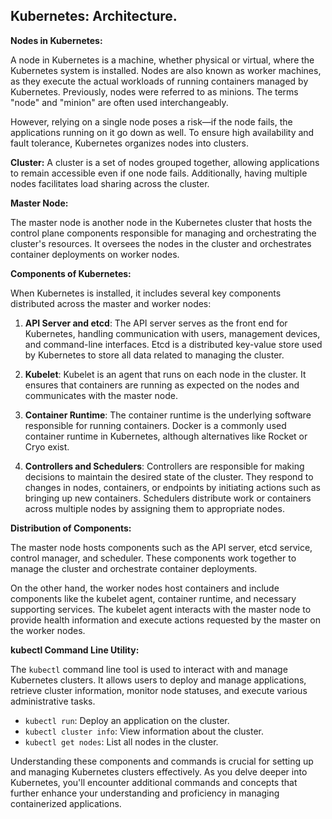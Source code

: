 ## Kubernetes: Architecture.

**Nodes in Kubernetes:**

A node in Kubernetes is a machine, whether physical or virtual, where the Kubernetes system is installed. Nodes are also known as worker machines, as they execute the actual workloads of running containers managed by Kubernetes. Previously, nodes were referred to as minions. The terms "node" and "minion" are often used interchangeably.

However, relying on a single node poses a risk—if the node fails, the applications running on it go down as well. To ensure high availability and fault tolerance, Kubernetes organizes nodes into clusters. 

**Cluster:** A cluster is a set of nodes grouped together, allowing applications to remain accessible even if one node fails. Additionally, having multiple nodes facilitates load sharing across the cluster.

**Master Node:**

The master node is another node in the Kubernetes cluster that hosts the control plane components responsible for managing and orchestrating the cluster's resources. It oversees the nodes in the cluster and orchestrates container deployments on worker nodes.

**Components of Kubernetes:**

When Kubernetes is installed, it includes several key components distributed across the master and worker nodes:

1. **API Server and etcd**: The API server serves as the front end for Kubernetes, handling communication with users, management devices, and command-line interfaces. Etcd is a distributed key-value store used by Kubernetes to store all data related to managing the cluster.

2. **Kubelet**: Kubelet is an agent that runs on each node in the cluster. It ensures that containers are running as expected on the nodes and communicates with the master node.

3. **Container Runtime**: The container runtime is the underlying software responsible for running containers. Docker is a commonly used container runtime in Kubernetes, although alternatives like Rocket or Cryo exist.

4. **Controllers and Schedulers**: Controllers are responsible for making decisions to maintain the desired state of the cluster. They respond to changes in nodes, containers, or endpoints by initiating actions such as bringing up new containers. Schedulers distribute work or containers across multiple nodes by assigning them to appropriate nodes.

**Distribution of Components:**

The master node hosts components such as the API server, etcd service, control manager, and scheduler. These components work together to manage the cluster and orchestrate container deployments.

On the other hand, the worker nodes host containers and include components like the kubelet agent, container runtime, and necessary supporting services. The kubelet agent interacts with the master node to provide health information and execute actions requested by the master on the worker nodes.

**kubectl Command Line Utility:**

The `kubectl` command line tool is used to interact with and manage Kubernetes clusters. It allows users to deploy and manage applications, retrieve cluster information, monitor node statuses, and execute various administrative tasks.

- `kubectl run`: Deploy an application on the cluster.
- `kubectl cluster info`: View information about the cluster.
- `kubectl get nodes`: List all nodes in the cluster.

Understanding these components and commands is crucial for setting up and managing Kubernetes clusters effectively. As you delve deeper into Kubernetes, you'll encounter additional commands and concepts that further enhance your understanding and proficiency in managing containerized applications.
